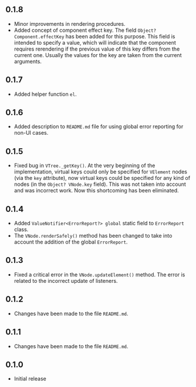 ## 0.1.8

- Minor improvements in rendering procedures.
- Added concept of component effect key. The field `Object? Component.effectKey` has been added for this purpose. This field is intended to specify a value, which will indicate that the component requires rerendering if the previous value of this key differs from the current one. Usually the values for the key are taken from the current arguments.

## 0.1.7

- Added helper function `el`.

## 0.1.6

- Added description to `README.md` file for using global error reporting for non-UI cases.

## 0.1.5

- Fixed bug in `VTree._getKey()`. At the very beginning of the implementation, virtual keys could only be specified for `VElement` nodes (via the `key` attribute), now virtual keys could be specified for any kind of nodes (in the `Object? VNode.key` field). This was not taken into account and was incorrect work. Now this shortcoming has been eliminated.


## 0.1.4

- Added `ValueNotifier<ErrorReport?> global` static field to `ErrorReport` class.
- The `VNode.renderSafely()` method has been changed to take into account the addition of the global `ErrorReport`.

## 0.1.3

- Fixed a critical error in the `VNode.updateElement()` method. The error is related to the incorrect update of listeners.

## 0.1.2

- Changes have been made to the file `README.md`.

## 0.1.1

- Changes have been made to the file `README.md`.

## 0.1.0

- Initial release